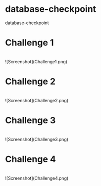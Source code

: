 # database-checkpoint
database-checkpoint

# Challenge 1 
</br>
![Screenshot](Challenge1.png)


# Challenge 2
</br>
![Screenshot](Challenge2.png)


# Challenge 3
</br>
![Screenshot](Challenge3.png)


# Challenge 4
</br>
![Screenshot](Challenge4.png)

